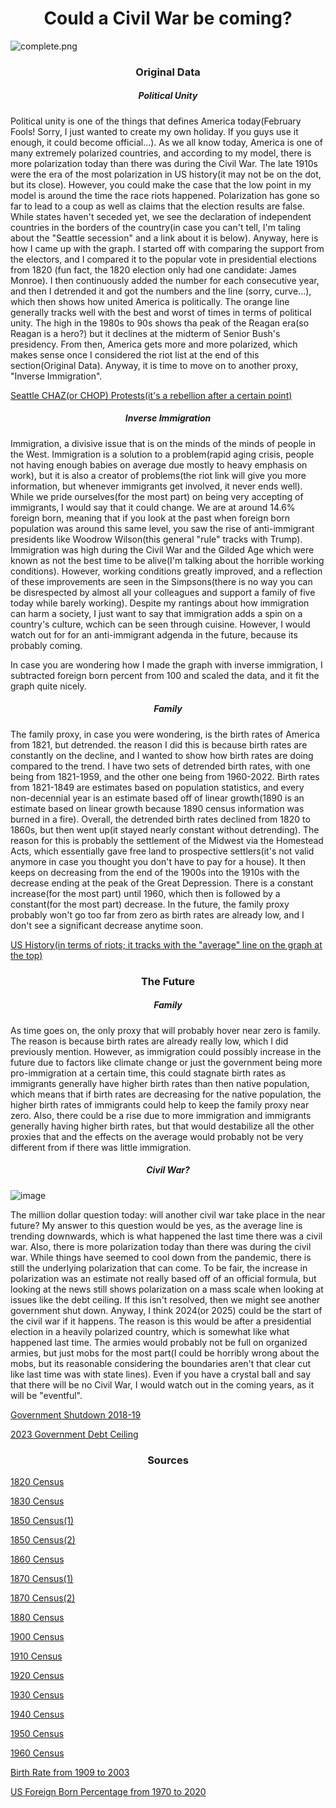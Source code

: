 <h1 align="center">Could a Civil War be coming?</h1>
<img src="https://github.com/akhilmanhattan/cliodynamics/blob/main/America/3/complete.png?raw=true" alt="complete.png"/>
<h3 align="center">Original Data</h3>
<h5 align="center">Political Unity</h5>
<p>Political unity is one of the things that defines America today(February Fools! Sorry, I just wanted to create my own holiday. If you guys use it enough,
it could become official...). As we all know today, America is one of many extremely polarized countries, and according to my model, there is more
polarization today than there was during the Civil War. The late 1910s were the era of the most polarization in US history(it may not be on the dot, but its
close). However, you could make the case that the low point in my model is around the time the race riots happened. Polarization has gone so far to lead to a coup as well as claims that the election results are false. While states haven't seceded yet, we see the declaration of independent countries in the borders of the country(in case you can't tell, I'm taling about the "Seattle secession" and a link about it is below). Anyway, here is how I came up with the graph. I started off with comparing the support from the electors, and I compared it to the popular vote in presidential elections from 1820 (fun fact, the 1820 election only had one candidate: James Monroe). I then continuously added the number for each consecutive year, and then I detrended it and got the numbers and the line (sorry, curve...), which then shows how united America is politically. The orange line generally tracks well with the best and worst of times in terms of political unity. The high in the 1980s to 90s shows tha peak of the Reagan era(so Reagan is a hero?) but it declines at the midterm of Senior Bush's presidency. From then, America gets more and more polarized, which makes sense once I considered the riot list at the end of this section(Original Data). Anyway, it is time to move on to another proxy, "Inverse Immigration".</p>
<a href="https://en.wikipedia.org/wiki/Capitol_Hill_Occupied_Protest#:~:text=The%20Capitol%20Hill%20Occupied%20Protest,Hill%20neighborhood%20of%20Seattle%2C%20Washington.">Seattle CHAZ(or CHOP) Protests(it's a rebellion after a certain point)</a>
<h5 align="center">Inverse Immigration</h5>
<p>Immigration, a divisive issue that is on the minds of the minds of people in the West. Immigration is a solution to a problem(rapid aging crisis, people not having enough babies on average due mostly to heavy emphasis on work), but it is also a creator of problems(the riot link will give you more information, but whenever immigrants get involved, it never ends well). While we pride ourselves(for the most part) on being very accepting of immigrants, I would say that it could change. We are at around 14.6% foreign born, meaning that if you look at the past when foreign born population was around this same level, you saw the rise of anti-immigrant presidents like Woodrow Wilson(this general "rule" tracks with Trump). Immigration was high during the Civil War and the Gilded Age which were known as not the best time to be alive(I'm talking about the horrible working conditions). However, working conditions greatly improved, and a reflection of these improvements are seen in the Simpsons(there is no way you can be disrespected by almost all your colleagues and support a family of five today while barely working). Despite my rantings about how immigration can harm a society, I just want to say that immigration adds a spin on a country's culture, wchich can be seen through cuisine. However, I would watch out for for an anti-immigrant adgenda in the future, because its probably coming.

In case you are wondering how I made the graph with inverse immigration, I subtracted foreign born percent from 100 and scaled the data, and it fit the graph quite nicely.</p>
<h5 align="center">Family</h5>
<p>The family proxy, in case you were wondering, is the birth rates of America from 1821, but detrended. the reason I did this is because birth rates are constantly on the decline, and I wanted to show how birth rates are doing compared to the trend. I have two sets of detrended birth rates, with one being from 1821-1959, and the other one being from 1960-2022. Birth rates from 1821-1849 are estimates based on population statistics, and every non-decennial year is an estimate based off of linear growth(1890 is an estimate based on linear growth because 1890 census information was burned in a fire). Overall, the detrended birth rates declined from 1820 to 1860s, but then went up(it stayed nearly constant without detrending). The reason for this is probably the settlement of the Midwest via the Homestead Acts, which essentially gave free land to prospective settlers(it's not valid anymore in case you thought you don't have to pay for a house). It then keeps on decreasing from the end of the 1900s into the 1910s with the decrease ending at the peak of the Great Depression. There is a constant increase(for the most part) until 1960, which then is followed by a constant(for the most part) decrease. In the future, the family proxy probably won't go too far from zero as birth rates are already low, and I don't see a significant decrease anytime soon.</p>
<a href="https://en.wikipedia.org/wiki/List_of_incidents_of_civil_unrest_in_the_United_States">US History(in terms of riots; it tracks with the "average" line on the graph at the top)</a>
<h3 align="center">The Future</h3>
<h5 align="center">Family</h5>
<p>As time goes on, the only proxy that will probably hover near zero is family. The reason is because birth rates are already really low, which I did previously mention. However, as immigration could possibly increase in the future due to factors like climate change or just the government being more pro-immigration at a certain time, this could stagnate birth rates as immigrants generally have higher birth rates than then native population, which means that if birth rates are decreasing for the native population, the higher birth rates of immigrants could help to keep the family proxy near zero. Also, there could be a rise due to more immigration and immigrants generally having higher birth rates, but that would destabilize all the other proxies that  and the effects on the average would probably not be very different from if there was little immigration.</p>
<h5 align="center">Civil War?</h5>

![image](https://user-images.githubusercontent.com/48994987/219514558-440bfb44-2f1c-49cf-820a-e4b9ad20af1a.png)

<p>The million dollar question today: will another civil war take place in the near future? My answer to this question would be yes, as the average line is trending downwards, which is what happened the last time there was a civil war. Also, there is more polarization today than there was during the civil war. While things have seemed to cool down from the pandemic, there is still the underlying polarization that can come. To be fair, the increase in polarization was an estimate not really based off of an official formula, but looking at the news still shows polarization on a mass scale when looking at issues like the debt ceiling. If this isn't resolved, then we might see another government shut down. Anyway, I think 2024(or 2025) could be the start of the civil war if it happens. The reason is this would be after a presidential election in a heavily polarized country, which is somewhat like what happened last time. The armies would probably not be full on organized armies, but just mobs for the most part(I could be horribly wrong about the mobs, but its reasonable considering the boundaries aren't that clear cut like last time was with state lines). Even if you have a crystal ball and say that there will be no Civil War, I would watch out in the coming years, as it will be "eventful".</p>

<a href="https://en.wikipedia.org/wiki/2018%E2%80%932019_United_States_federal_government_shutdown">Government Shutdown 2018-19</a>

<a href="https://www.brookings.edu/2023/01/25/how-worried-should-we-be-if-the-debt-ceiling-isnt-lifted/">2023 Government Debt Ceiling</a>

<h3 align="center">Sources</h3>

<a href="https://www2.census.gov/library/publications/decennial/1820/1820a-02.pdf">1820 Census</a>

<a href="https://www2.census.gov/library/publications/decennial/1830/1830b.pdf">1830 Census</a>

<a href="https://www2.census.gov/library/publications/decennial/1850/1850d/1850d-02.pdf">1850 Census(1)</a>

<a href="https://www2.census.gov/library/publications/decennial/1850/1850a/1850a-06.pdf">1850 Census(2)</a>

<a href="https://www2.census.gov/library/publications/decennial/1860/population/1860a-02.pdf">1860 Census</a>

<a href="https://www2.census.gov/library/publications/decennial/1870/population/1870a-28.pdf">1870 Census(1)</a>

<a href="https://www2.census.gov/library/publications/decennial/1870/vital-statistics/1870b-31.pdf">1870 Census(2)</a>

<a href="https://www2.census.gov/library/publications/decennial/1880/vol-01-population/1880_v1-07.pdf">1880 Census</a>

<a href="https://www2.census.gov/library/publications/decennial/1900/volume-1/volume-1-p3.pdf">1900 Census</a>

<a href="https://www2.census.gov/library/publications/decennial/1910/volume-1/volume-1-p4.pdf">1910 Census</a>

<a href="https://www2.census.gov/library/publications/decennial/1920/volume-3/41084484v3ch01.pdf">1920 Census</a>

<a href="https://www2.census.gov/library/publications/decennial/1930/population-volume-2/16440598v2ch10.pdf">1930 Census</a>

<a href="https://www2.census.gov/library/publications/decennial/1940/population-volume-2/33973538v2p1ch2.pdf">1940 Census</a>

<a href="https://www2.census.gov/library/publications/decennial/1950/population-volume-2/21983999v2p1ch3.pdf">1950 Census</a>

<a href="https://www2.census.gov/prod2/statcomp/documents/1961-02.pdf">1960 Census</a>

<a href="https://www.cdc.gov/nchs/data/statab/natfinal2003.annvol1_01.pdf">Birth Rate from 1909 to 2003</a>

<a href="https://www.migrationpolicy.org/programs/data-hub/charts/immigrant-population-over-time">US Foreign Born Percentage from 1970 to 2020</a>

